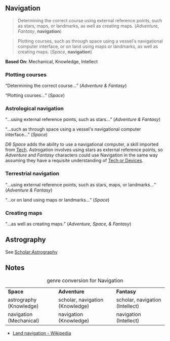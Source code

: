 Navigation
----------

> Determining the correct course using external reference points, such as stars, maps, or landmarks, as well as creating maps. (_Adventure_, _Fantasy_, __navigation__)

> Plotting courses, such as through space using a vessel's navigational computer interface, or on land using maps or landmarks, as well as creating maps. (_Space_, __navigation__)

__Based On:__ <span title='Space'>Mechanical</span>, <span title='Adventure'>Knowledge</span>, <span title='Fantasy'>Intellect</span>

### Plotting courses

<q>Determining the correct course...</q> (<cite>Adventure & Fantasy</cite>)

<q>Plotting courses...</q> (<cite>Space</cite>)

### Astrological navigation

<q>...using external reference points, such as stars...</q> (<cite>Adventure & Fantasy</cite>)

<q>...such as through space using a vessel's navigational computer interface...</q> (<cite>Space</cite>)

_D6 Space_ adds the ability to use a navigational computer, a skill imported from [Tech](Tech.md). Astrogation involves using stars as external reference points, so _Adventure_ and _Fantasy_ characters could use Navigation in the same way assuming they have a requisite understanding of [Tech or Devices](Tech.md).

### Terrestrial navigation

<q>...using external reference points, such as stars, maps, or landmarks...</q> (<cite>Adventure & Fantasy</cite>)

<q>...or on land using maps or landmarks...</q> (<cite>Space</cite>)

### Creating maps

<q>...as well as creating maps.</q> (<cite>Adventure, Space, & Fantasy</cite>)

Astrography
-----------

See [Scholar:Astrography](Scholar.md#Astrography)

Notes
-----

<table>
<caption>genre conversion for Navigation</caption>
<tr><td><strong>Space</strong></td><td><strong>Adventure</strong></td><td><strong>Fantasy</strong></td></tr>
<tr><td>astrography (Knowledge)</td><td>scholar, navigation (Knowledge)</td><td>scholar, navigation (Intellect)</td></tr>
<tr><td>navigation (Mechanical)</td><td>navigation (Knowledge)</td><td>navigation (Intellect)</td></tr>
</table>

- [Land navigation - Wikipedia](https://en.wikipedia.org/wiki/Land_navigation)
